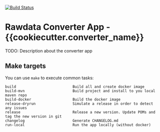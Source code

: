[![Build Status](https://dev.azure.com/statisticsnorway/Dapla/_apis/build/status/statisticsnorway.{{cookiecutter.project_name}}?branchName=master)](https://dev.azure.com/statisticsnorway/Dapla/_build/latest?definitionId=xxx&branchName=master)

# Rawdata Converter App - {{cookiecutter.converter_name}}

TODO: Description about the converter app

## Make targets

You can use `make` to execute common tasks:

```
build                          Build all and create docker image
build-mvn                      Build project and install to you local maven repo
build-docker                   Build the docker image
release-dryrun                 Simulate a release in order to detect any issues
release                        Release a new version. Update POMs and tag the new version in git
changelog                      Generate CHANGELOG.md
run-local                      Run the app locally (without docker)
```
